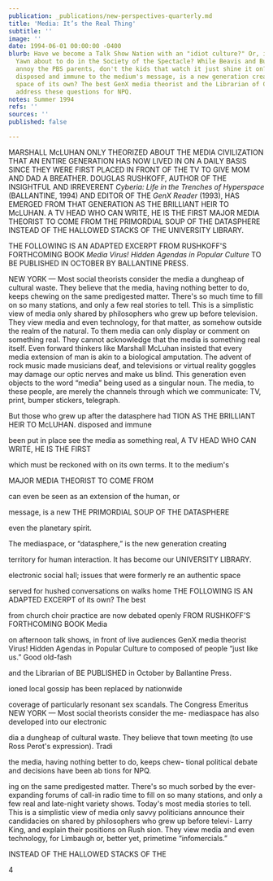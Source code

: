 ```yaml
---
publication: _publications/new-perspectives-quarterly.md
title: 'Media: It’s the Real Thing'
subtitle: ''
image: ''
date: 1994-06-01 00:00:00 -0400
blurb: Have we become a Talk Show Nation with an "idiot culture?" Or, is the Great
  Yawn about to do in the Society of the Spectacle? While Beavis and Butthead may
  annoy the PBS parents, don't the kids that watch it just shine it on? Ironically
  disposed and immune to the medium's message, is a new generation creating an authentic
  space of its own? The best GenX media theorist and the Librarian of Congress Emeritus
  address these questions for NPQ.
notes: Summer 1994
refs: ''
sources: ''
published: false

---
```

MARSHALL McLUHAN ONLY THEORIZED ABOUT THE MEDIA CIVILIZATION THAT AN ENTIRE GENERATION HAS NOW LIVED IN ON A DAILY BASIS SINCE THEY WERE FIRST PLACED IN FRONT OF THE TV TO GIVE MOM AND DAD A BREATHER. DOUGLAS RUSHKOFF, AUTHOR OF THE INSIGHTFUL AND IRREVERENT _Cyberia: Life in the Trenches of Hyperspace_ (BALLANTINE, 1994) AND EDITOR OF THE _GenX Reader_ (1993), HAS EMERGED FROM THAT GENERATION AS THE BRILLIANT HEIR TO McLUHAN. A TV HEAD WHO CAN WRITE, HE IS THE FIRST MAJOR MEDIA THEORIST TO COME FROM THE PRIMORDIAL SOUP OF THE DATASPHERE INSTEAD OF THE HALLOWED STACKS OF THE UNIVERSITY LIBRARY.

THE FOLLOWING IS AN ADAPTED EXCERPT FROM RUSHKOFF'S FORTHCOMING BOOK _Media Virus! Hidden Agendas in Popular Culture_ TO BE PUBLISHED IN OCTOBER BY BALLANTINE PRESS.

NEW YORK — Most social theorists consider the media a dungheap of cultural waste. They believe that the media, having nothing better to do, keeps chewing on the same predigested matter. There's so much time to fill on so many stations, and only a few real stories to tell. This is a simplistic view of media only shared by philosophers who grew up before television. They view media and even technology, for that matter, as somehow outside the realm of the natural. To them media can only display or comment on something real. They cannot acknowledge that the media is something real itself. Even forward thinkers like Marshall McLuhan insisted that every media extension of man is akin to a biological amputation. The advent of rock music made musicians deaf, and televisions or virtual reality goggles may damage our optic nerves and make us blind. This generation even objects to the word “media” being used as a singular noun. The media, to these people, are merely the channels through which we communicate: TV, print, bumper stickers, telegraph.

But those who grew up after the datasphere had TION AS THE BRILLIANT HEIR TO McLUHAN. disposed and immune

been put in place see the media as something real, A TV HEAD WHO CAN WRITE, HE IS THE FIRST

which must be reckoned with on its own terms. It to the medium's

MAJOR MEDIA THEORIST TO COME FROM

can even be seen as an extension of the human, or

message, is a new THE PRIMORDIAL SOUP OF THE DATASPHERE

even the planetary spirit.

The mediaspace, or “datasphere,” is the new generation creating

territory for human interaction. It has become our UNIVERSITY LIBRARY.

electronic social hall; issues that were formerly re an authentic space

served for hushed conversations on walks home THE FOLLOWING IS AN ADAPTED EXCERPT of its own? The best

from church choir practice are now debated openly FROM RUSHKOFF'S FORTHCOMING BOOK Media

on afternoon talk shows, in front of live audiences GenX media theorist Virus! Hidden Agendas in Popular Culture to composed of people “just like us.” Good old-fash

and the Librarian of BE PUBLISHED in October by Ballantine Press.

ioned local gossip has been replaced by nationwide

coverage of particularly resonant sex scandals. The Congress Emeritus NEW YORK — Most social theorists consider the me- mediaspace has also developed into our electronic

dia a dungheap of cultural waste. They believe that town meeting (to use Ross Perot's expression). Tradi

the media, having nothing better to do, keeps chew- tional political debate and decisions have been ab tions for NPQ.

ing on the same predigested matter. There's so much sorbed by the ever-expanding forums of call-in radio time to fill on so many stations, and only a few real and late-night variety shows. Today's most media stories to tell. This is a simplistic view of media only savvy politicians announce their candidacies on shared by philosophers who grew up before televi- Larry King, and explain their positions on Rush sion. They view media and even technology, for Limbaugh or, better yet, primetime “infomercials.”

INSTEAD OF THE HALLOWED STACKS OF THE

4